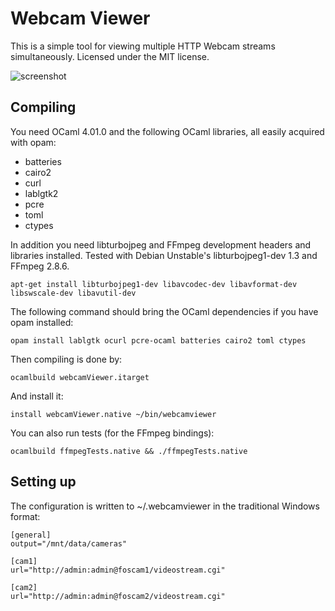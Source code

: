 Webcam Viewer
=============

This is a simple tool for viewing multiple HTTP Webcam streams
simultaneously. Licensed under the MIT license.

![screenshot](https://cloud.githubusercontent.com/assets/1159374/14331146/a2935a3a-fc4c-11e5-9996-1b119b80815d.png)

Compiling
---------

You need OCaml 4.01.0 and the following OCaml libraries, all easily acquired with opam:

* batteries
* cairo2
* curl
* lablgtk2
* pcre
* toml
* ctypes

In addition you need libturbojpeg and FFmpeg development headers and
libraries installed. Tested with Debian Unstable's libturbojpeg1-dev
1.3 and FFmpeg 2.8.6.

	apt-get install libturbojpeg1-dev libavcodec-dev libavformat-dev libswscale-dev libavutil-dev

The following command should bring the OCaml dependencies if you have opam installed:

	opam install lablgtk ocurl pcre-ocaml batteries cairo2 toml ctypes

Then compiling is done by:

	ocamlbuild webcamViewer.itarget

And install it:

	install webcamViewer.native ~/bin/webcamviewer

You can also run tests (for the FFmpeg bindings):

	ocamlbuild ffmpegTests.native && ./ffmpegTests.native

Setting up
----------

The configuration is written to ~/.webcamviewer in the traditional Windows format:

	[general]
	output="/mnt/data/cameras"
	
	[cam1]
	url="http://admin:admin@foscam1/videostream.cgi"
	
	[cam2]
	url="http://admin:admin@foscam2/videostream.cgi"

